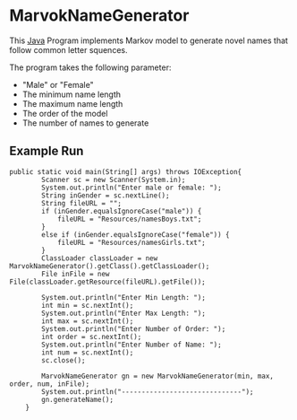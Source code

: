 # MarvokNameGenerator
This [Java](https://www.java.com/en/) Program implements Markov model to generate novel names that follow common letter squences.

The program takes the following parameter:
- "Male" or "Female"
- The minimum name length
- The maximum name length
- The order of the model
- The number of names to generate

## Example Run
```
public static void main(String[] args) throws IOException{			
		Scanner sc = new Scanner(System.in);
		System.out.println("Enter male or female: ");
		String inGender = sc.nextLine();
		String fileURL = "";
		if (inGender.equalsIgnoreCase("male")) {
			fileURL = "Resources/namesBoys.txt";
		}
		else if (inGender.equalsIgnoreCase("female")) {
			fileURL = "Resources/namesGirls.txt";
		}		
		ClassLoader classLoader = new MarvokNameGenerator().getClass().getClassLoader();
		File inFile = new File(classLoader.getResource(fileURL).getFile());
		
		System.out.println("Enter Min Length: ");
		int min = sc.nextInt();
		System.out.println("Enter Max Length: ");
		int max = sc.nextInt();
		System.out.println("Enter Number of Order: ");
		int order = sc.nextInt();
		System.out.println("Enter Number of Name: ");
		int num = sc.nextInt();
		sc.close();
		
		MarvokNameGenerator gn = new MarvokNameGenerator(min, max, order, num, inFile);		
		System.out.println("------------------------------");
		gn.generateName();
	}		
```
